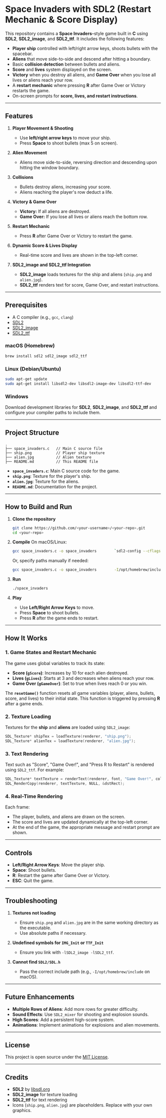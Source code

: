 
# Space Invaders with SDL2 (Restart Mechanic & Score Display)

This repository contains a **Space Invaders**–style game built in **C** using **SDL2**, **SDL2_image**, and **SDL2_ttf**. It includes the following features:

- **Player ship** controlled with left/right arrow keys, shoots bullets with the spacebar.
- **Aliens** that move side-to-side and descend after hitting a boundary.
- Basic **collision detection** between bullets and aliens.
- **Score** and **lives** system displayed on the screen.
- **Victory** when you destroy all aliens, and **Game Over** when you lose all lives or aliens reach your row.
- A **restart mechanic** where pressing **R** after Game Over or Victory restarts the game.
- On-screen prompts for **score, lives, and restart instructions**.

---

## Features

1. **Player Movement & Shooting**
   - Use **left/right arrow keys** to move your ship.
   - Press **Space** to shoot bullets (max 5 on screen).

2. **Alien Movement**
   - Aliens move side-to-side, reversing direction and descending upon hitting the window boundary.

3. **Collisions**
   - Bullets destroy aliens, increasing your score.
   - Aliens reaching the player's row deduct a life.

4. **Victory & Game Over**
   - **Victory:** If all aliens are destroyed.
   - **Game Over:** If you lose all lives or aliens reach the bottom row.

5. **Restart Mechanic**
   - Press **R** after Game Over or Victory to restart the game.

6. **Dynamic Score & Lives Display**
   - Real-time score and lives are shown in the top-left corner.

7. **SDL2_image and SDL2_ttf Integration**
   - **SDL2_image** loads textures for the ship and aliens (`ship.png` and `alien.jpg`).
   - **SDL2_ttf** renders text for score, Game Over, and restart instructions.

---

## Prerequisites

- A C compiler (e.g., `gcc`, `clang`)
- [SDL2](https://www.libsdl.org/download-2.0.php)
- [SDL2_image](https://www.libsdl.org/projects/SDL_image/)
- [SDL2_ttf](https://www.libsdl.org/projects/SDL_ttf/)

### macOS (Homebrew)

```bash
brew install sdl2 sdl2_image sdl2_ttf
```

### Linux (Debian/Ubuntu)

```bash
sudo apt-get update
sudo apt-get install libsdl2-dev libsdl2-image-dev libsdl2-ttf-dev
```

### Windows

Download development libraries for **SDL2**, **SDL2_image**, and **SDL2_ttf** and configure your compiler paths to include them.

---

## Project Structure

```
.
├── space_invaders.c   // Main C source file
├── ship.png           // Player ship texture
├── alien.jpg          // Alien texture
├── README.md          // This README file
```

- **`space_invaders.c`**: Main C source code for the game.
- **`ship.png`**: Texture for the player's ship.
- **`alien.jpg`**: Texture for the aliens.
- **`README.md`**: Documentation for the project.

---

## How to Build and Run

1. **Clone the repository**
   ```bash
   git clone https://github.com/<your-username>/<your-repo>.git
   cd <your-repo>
   ```

2. **Compile**
   On macOS/Linux:
   ```bash
   gcc space_invaders.c -o space_invaders        `sdl2-config --cflags --libs`        -lSDL2_image -lSDL2_ttf
   ```
   Or, specify paths manually if needed:
   ```bash
   gcc space_invaders.c -o space_invaders        -I/opt/homebrew/include        -L/opt/homebrew/lib        -lSDL2 -lSDL2_image -lSDL2_ttf
   ```

3. **Run**
   ```bash
   ./space_invaders
   ```

4. **Play**
   - Use **Left/Right Arrow Keys** to move.
   - Press **Space** to shoot bullets.
   - Press **R** after the game ends to restart.

---

## How It Works

### 1. Game States and Restart Mechanic

The game uses global variables to track its state:

- **Score (`gScore`)**: Increases by 10 for each alien destroyed.
- **Lives (`gLives`)**: Starts at 3 and decreases when aliens reach your row.
- **Game Over (`gGameOver`)**: Set to true when lives reach 0 or you win.

The **`resetGame()`** function resets all game variables (player, aliens, bullets, score, and lives) to their initial state. This function is triggered by pressing **R** after a game ends.

### 2. Texture Loading

Textures for the **ship** and **aliens** are loaded using `SDL2_image`:
```c
SDL_Texture* shipTex = loadTexture(renderer, "ship.png");
SDL_Texture* alienTex = loadTexture(renderer, "alien.jpg");
```

### 3. Text Rendering

Text such as "Score", "Game Over!", and "Press R to Restart" is rendered using `SDL2_ttf`. For example:
```c
SDL_Texture* textTexture = renderText(renderer, font, "Game Over!", color, &textW, &textH);
SDL_RenderCopy(renderer, textTexture, NULL, &dstRect);
```

### 4. Real-Time Rendering

Each frame:
- The player, bullets, and aliens are drawn on the screen.
- The score and lives are updated dynamically at the top-left corner.
- At the end of the game, the appropriate message and restart prompt are shown.

---

## Controls

- **Left/Right Arrow Keys**: Move the player ship.
- **Space**: Shoot bullets.
- **R**: Restart the game after Game Over or Victory.
- **ESC**: Quit the game.

---

## Troubleshooting

1. **Textures not loading**
   - Ensure `ship.png` and `alien.jpg` are in the same working directory as the executable.
   - Use absolute paths if necessary.

2. **Undefined symbols for `IMG_Init` or `TTF_Init`**
   - Ensure you link with `-lSDL2_image -lSDL2_ttf`.

3. **Cannot find `SDL2/SDL.h`**
   - Pass the correct include path (e.g., `-I/opt/homebrew/include` on macOS).

---

## Future Enhancements

- **Multiple Rows of Aliens**: Add more rows for greater difficulty.
- **Sound Effects**: Use `SDL2_mixer` for shooting and explosion sounds.
- **High Scores**: Add a persistent high-score system.
- **Animations**: Implement animations for explosions and alien movements.

---

## License

This project is open source under the [MIT License](LICENSE).

---

## Credits

- **SDL2** by [libsdl.org](https://www.libsdl.org/)
- **SDL2_image** for texture loading
- **SDL2_ttf** for text rendering
- Icons (`ship.png`, `alien.jpg`) are placeholders. Replace with your own graphics.
